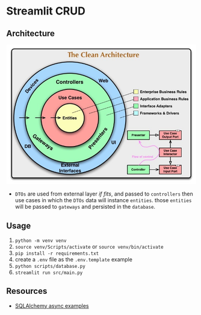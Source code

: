 # Streamlit CRUD

## Architecture

![clean-architecture](docs/assets/clean_architecture.jpg)

- `DTOs` are used from external layer _if fits_, and passed to `controllers` then use cases in which the `DTOs` data will instance `entities`. those `entities` will be passed to `gateways` and persisted in the `database`.

## Usage

1. `python -m venv venv`
2. `source venv/Scripts/activate` or `source venv/bin/activate`
3. `pip install -r requirements.txt`
4. create a `.env` file as the `.env.template` example
5. `python scripts/database.py`
6. `streamlit run src/main.py`

## Resources

- [SQLAlchemy async examples](https://docs.sqlalchemy.org/en/20/_modules/examples/asyncio/async_orm.html)
